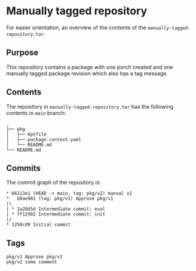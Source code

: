 # Manually tagged repository

For easier orientation, an overview of the contents of the `manually-tagged-repository.tar`.

## Purpose

This repository contains a package with one porch created and one manually tagged package revision which also has a tag message.

## Contents

The repository in `manually-tagged-repository.tar` has the following contents
in `main` branch:

```
.
├── pkg
│   ├── Kptfile
│   ├── package-context.yaml
│   └── README.md
└── README.md
```

## Commits

The commit graph of the repository is:

```
* 66113e1 (HEAD -> main, tag: pkg/v2) manual v2
*   b0ae981 (tag: pkg/v1) Approve pkg/v1
|\  
| * 1a20d5d Intermediate commit: eval
| * ff12902 Intermediate commit: init
|/  
* 1250cd9 Initial commit
```

## Tags

```
pkg/v1 Approve pkg/v1
pkg/v2 some comment
```
